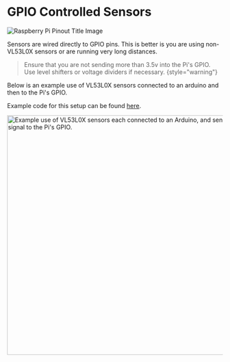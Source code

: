 # GPIO Controlled Sensors

![Raspberry Pi Pinout Title Image](raspberry-pi-pinout.png)

Sensors are wired directly to <tooltip term="GPIO">GPIO</tooltip> pins. This is better is you are using non-VL53L0X sensors or are running very long distances.

> Ensure that you are not sending more than 3.5v into the Pi's <tooltip term="GPIO">GPIO</tooltip>.
> Use level shifters or voltage dividers if necessary.
{style="warning"}

Below is an example use of VL53L0X sensors connected to an arduino and then to the Pi's <tooltip term="GPIO">GPIO</tooltip>.

Example code for this setup can be found [here](https://github.com/meowmeowahr/VL53L0X_DigitalOut).

<img alt="Example use of VL53L0X sensors each connected to an Arduino, and sending a signal to the Pi&#39;s GPIO." src="autolight_vl53l0x_alt_bb.png" width="560"/>